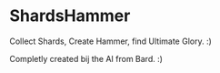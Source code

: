 # ShardsHammer
Collect Shards, Create Hammer, find Ultimate Glory. :)

Completly created bij the AI from Bard. :)
